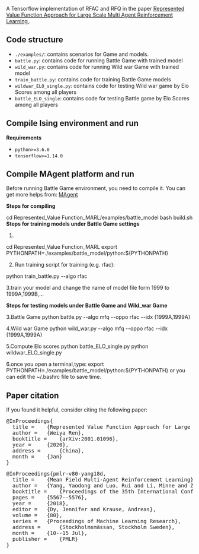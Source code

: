 A Tensorflow implementation of RFAC and RFQ in the paper [Represented Value Function Approach for Large Scale Multi Agent Reinforcement Learning ](https://arxiv.org/abs/2001.01096).

 
## Code structure

- `./examples/`: contains scenarios for Game and models.
- `battle.py`: contains code for running Battle Game with trained model
- `wild_war.py`: contains code for running Wild war Game with trained model
- `train_battle.py`: contains code for training Battle Game models
- `wildwar_ELO_single.py`: contains code for testing Wild war game by Elo Scores among all players
- `battle_ELO_single`: contains code for testing Battle game by Elo Scores among all players

## Compile Ising environment and run

**Requirements**
- `python>=3.6.0`
- `tensorflow>=1.14.0`

## Compile MAgent platform and run

Before running Battle Game environment, you need to compile it. You can get more helps from: [MAgent](https://github.com/geek-ai/MAgent)

**Steps for compiling**

cd Represented_Value Function_MARL/examples/battle_model
bash build.sh
**Steps for training models under Battle Game settings**

1. 
cd Represented_Value Function_MARL
export PYTHONPATH=./examples/battle_model/python:${PYTHONPATH}

2. Run training script for training (e.g. rfac):

python train_battle.py --algo rfac

3.train your model and change the name of model file form 1999 to 1999A,1999B,...

**Steps for testing models under Battle Game and Wild_war Game**

3.Battle Game
python battle.py --algo mfq --oppo rfac --idx {1999A,1999A}

4.Wild war Game
python wild_war.py --algo mfq --oppo rfac --idx {1999A,1999A}

5.Compute Elo scores
python battle_ELO_single.py
python wildwar_ELO_single.py

6.once you open a terminal,type:
export PYTHONPATH=./examples/battle_model/python:${PYTHONPATH}
or you can edit the ~/.bashrc file to save time. 

## Paper citation
If you found it helpful, consider citing the following paper:
<pre>
@InProceedings{
  title = 	 {Represented Value Function Approach for Large Scale Multi Agent Reinforcement Learning},
  author = 	 {Weiya Ren},
  booktitle = 	 {arXiv:2001.01096},
  year = 	 {2020},
  address = 	 {China},
  month = 	 {Jan}
}
</pre>
<pre>
@InProceedings{pmlr-v80-yang18d,
  title = 	 {Mean Field Multi-Agent Reinforcement Learning},
  author = 	 {Yang, Yaodong and Luo, Rui and Li, Minne and Zhou, Ming and Zhang, Weinan and Wang, Jun},
  booktitle = 	 {Proceedings of the 35th International Conference on Machine Learning},
  pages = 	 {5567--5576},
  year = 	 {2018},
  editor = 	 {Dy, Jennifer and Krause, Andreas},
  volume = 	 {80},
  series = 	 {Proceedings of Machine Learning Research},
  address = 	 {Stockholmsmässan, Stockholm Sweden},
  month = 	 {10--15 Jul},
  publisher = 	 {PMLR}
}
</pre>

